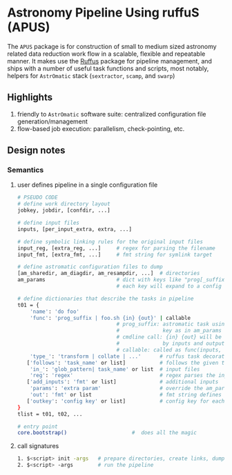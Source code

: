 # Astronomy Pipeline Using ruffuS (APUS)

The `APUS` package is for construction of small to medium sized astronomy
related data reduction work flow in a scalable, flexible and repeatable
manner. It makes use the [Ruffus](https://github.com/bunbun/ruffus) package for
pipeline management, and ships with a number of useful task functions and
scripts, most notably, helpers for `AstrOmatic` stack (`sextractor`, `scamp`,
and `swarp`)

## Highlights

1. friendly to `AstrOmatic` software suite: centralized configuration file
   generation/management
2. flow-based job execution: parallelism, check-pointing, etc.

## Design notes

### Semantics

1. user defines pipeline in a single configuration file

    ```sh
    # PSEUDO CODE
    # define work directory layout
    jobkey, jobdir, [confdir, ...]

    # define input files
    inputs, [per_input_extra, extra, ...]

    # define symbolic linking rules for the original input files
    input_reg, [extra_reg, ...]     # regex for parsing the filename
    input_fmt, [extra_fmt, ...]     # fmt string for symlink target

    # define astromatic configuration files to dump
    [am_sharedir, am_diagdir, am_resampdir, ...]  # directories
    am_params                       # dict with keys like "prog[_suffix]"
                                    # each key will expand to a config file

    # define dictionaries that describe the tasks in pipeline
    t01 = {
        'name': 'do foo'
        'func': 'prog_suffix | foo.sh {in} {out}' | callable
                                    # prog_suffix: astromatic task using same
                                    #              key as in am_params
                                    # cmdline call: {in} {out} will be replaced
                                    #              by inputs and outputs
                                    # callable: called as func(inputs, outputs)
        'type_': 'transform | collate | ...'      # ruffus task decorators
       ['follows': 'task_name' or list]           # follows the given task
        'in_': 'glob_pattern| task_name' or list  # input files
        'reg': 'regex'                            # regex parses the inputs
       ['add_inputs': 'fmt' or list]              # additional inputs
        'params': 'extra param'                   # override the am_param config
        'out': 'fmt' or list                      # fmt string defines the output
       ['outkey': 'config key' or list]           # config key for each output
    }
    tlist = t01, t02, ...

    # entry point
    core.bootstrap()                     #  does all the magic
    ```

2. call signatures

    ```sh
    1. $<script> init -args   # prepare directories, create links, dump configuration files
    2. $<script> -args        # run the pipeline
    ```

